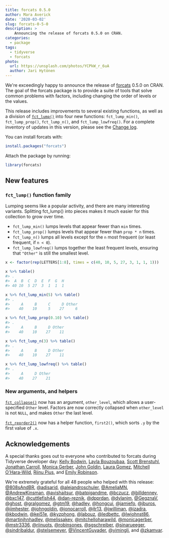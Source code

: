 ```yaml
---
title: forcats 0.5.0
author: Mara Averick
date: '2020-03-02'
slug: forcats-0-5-0
description: >
    Announcing the release of forcats 0.5.0 on CRAN. 
categories:
  - package
tags:
  - tidyverse
  - forcats
photo:
  url: https://unsplash.com/photos/YCPkW_r_6uA
  author: Jari Hytönen
---
```




We're exceedingly happy to announce the release of [forcats](https://forcats.tidyverse.org/) 0.5.0 on CRAN.
The goal of the forcats package is to provide a suite of tools that solve common problems with factors, including changing the order of levels or the values.

This release includes improvements to several existing functions, as well as a division of [`fct_lump()`](https://forcats.tidyverse.org/reference/fct_lump.html) into four new functions: `fct_lump_min()`, `fct_lump_prop()`, `fct_lump_n()`, and `fct_lump_lowfreq()`. For a complete inventory of updates in this version, please see the [Change log](https://forcats.tidyverse.org/dev/news/index.html).

You can install forcats with:


```r
install.packages("forcats")
```

Attach the package by running:


```r
library(forcats)
```

## New features

### `fct_lump()` function family

Lumping seems like a popular activity, and there are many interesting variants. Splitting fct_lump() into pieces makes it much easier for this collection to grow over time.

  * `fct_lump_min()` lumps levels that appear fewer than `min` times.  
  * `fct_lump_prop()` lumps levels that appear fewer than `prop * n` times.  
  * `fct_lump_n()` lumps all levels except for the `n` most frequent (or least frequent, if `n < 0`).  
  * `fct_lump_lowfreq()` lumps together the least frequent levels, ensuring that `"Other"` is still the smallest level.  
  



```r
x <- factor(rep(LETTERS[1:8], times = c(40, 10, 5, 27, 3, 1, 1, 1)))

x %>% table()
#> .
#>  A  B  C  D  E  F  G  H 
#> 40 10  5 27  3  1  1  1

x %>% fct_lump_min(5) %>% table()
#> .
#>     A     B     C     D Other 
#>    40    10     5    27     6

x %>% fct_lump_prop(0.10) %>% table()
#> .
#>     A     B     D Other 
#>    40    10    27    11

x %>% fct_lump_n(3) %>% table()
#> .
#>     A     B     D Other 
#>    40    10    27    11

x %>% fct_lump_lowfreq() %>% table()
#> .
#>     A     D Other 
#>    40    27    21
```

### New arguments, and helpers

[`fct_collapse()`](https://forcats.tidyverse.org/reference/fct_collapse.html) now has an argument, `other_level`, which allows a user-specified `Other` level. Factors are now correctly collapsed when `other_level` is not `NULL`, and makes `Other` the last level.

[`fct_reorder2()`](https://forcats.tidyverse.org/reference/fct_reorder.html) now has a helper function, `first2()`, which sorts `.y` by the first value of `.x`. 

## Acknowledgements

A special thanks goes out to everyone who contributed to forcats during Tidyverse developer day: [Kelly Bodwin](https://github.com/kbodwin), [Layla Bouzoubaa](https://github.com/labouz), [Scott Brenstuhl](https://github.com/808sAndBR), [Jonathan Carroll](https://github.com/jonocarroll), [Monica Gerber](https://github.com/monicagerber), [John Goldin](https://github.com/johngoldin), [Laura Gomez](https://github.com/gralgomez), [Mitchell O'Hara-Wild](https://github.com/mitchelloharawild), [Riinu Pius](https://github.com/riinuots), and [Emily Robinson](https://github.com/robinsones). 

We're extremely grateful for all 48 people who helped with this release:
[&#x0040;808sAndBR](https://github.com/808sAndBR), [&#x0040;adisarid](https://github.com/adisarid), [&#x0040;alejandroschuler](https://github.com/alejandroschuler), [&#x0040;AmeliaMN](https://github.com/AmeliaMN), [&#x0040;AndrewKinsman](https://github.com/AndrewKinsman), [&#x0040;avishaitsur](https://github.com/avishaitsur), [&#x0040;batpigandme](https://github.com/batpigandme), [&#x0040;bczucz](https://github.com/bczucz), [&#x0040;billdenney](https://github.com/billdenney), [&#x0040;bxc147](https://github.com/bxc147), [&#x0040;cuttlefish44](https://github.com/cuttlefish44), [&#x0040;dan-reznik](https://github.com/dan-reznik), [&#x0040;dpprdan](https://github.com/dpprdan), [&#x0040;dylanjm](https://github.com/dylanjm), [&#x0040;GegznaV](https://github.com/GegznaV), [&#x0040;ghost](https://github.com/ghost), [&#x0040;gralgomez](https://github.com/gralgomez), [&#x0040;gtm19](https://github.com/gtm19), [&#x0040;hadley](https://github.com/hadley), [&#x0040;hongcui](https://github.com/hongcui), [&#x0040;jamiefo](https://github.com/jamiefo), [&#x0040;jburos](https://github.com/jburos), [&#x0040;jimhester](https://github.com/jimhester), [&#x0040;johngoldin](https://github.com/johngoldin), [&#x0040;jonocarroll](https://github.com/jonocarroll), [&#x0040;jtr13](https://github.com/jtr13), [&#x0040;jwilliman](https://github.com/jwilliman), [&#x0040;jzadra](https://github.com/jzadra), [&#x0040;kbodwin](https://github.com/kbodwin), [&#x0040;kei51e](https://github.com/kei51e), [&#x0040;kyzphong](https://github.com/kyzphong), [&#x0040;labouz](https://github.com/labouz), [&#x0040;ledbettc](https://github.com/ledbettc), [&#x0040;lwjohnst86](https://github.com/lwjohnst86), [&#x0040;martinjhnhadley](https://github.com/martinjhnhadley), [&#x0040;melissakey](https://github.com/melissakey), [&#x0040;mitchelloharawild](https://github.com/mitchelloharawild), [&#x0040;monicagerber](https://github.com/monicagerber), [&#x0040;mstr3336](https://github.com/mstr3336), [&#x0040;riinuots](https://github.com/riinuots), [&#x0040;robinsones](https://github.com/robinsones), [&#x0040;sgschreiber](https://github.com/sgschreiber), [&#x0040;sinarueeger](https://github.com/sinarueeger), [&#x0040;sindribaldur](https://github.com/sindribaldur), [&#x0040;stelsemeyer](https://github.com/stelsemeyer), [&#x0040;VincentGuyader](https://github.com/VincentGuyader), [&#x0040;yimingli](https://github.com/yimingli), and [&#x0040;zkamvar](https://github.com/zkamvar).
